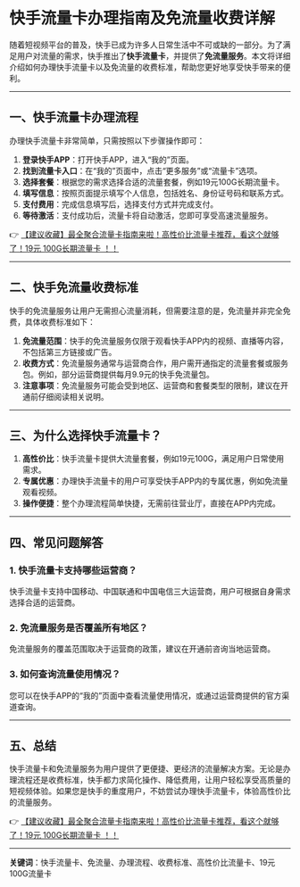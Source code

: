# 快手流量卡办理指南及免流量收费详解

随着短视频平台的普及，快手已成为许多人日常生活中不可或缺的一部分。为了满足用户对流量的需求，快手推出了**快手流量卡**，并提供了**免流量服务**。本文将详细介绍如何办理快手流量卡以及免流量的收费标准，帮助您更好地享受快手带来的便利。

---

## 一、快手流量卡办理流程

办理快手流量卡非常简单，只需按照以下步骤操作即可：

1. **登录快手APP**：打开快手APP，进入“我的”页面。
2. **找到流量卡入口**：在“我的”页面中，点击“更多服务”或“流量卡”选项。
3. **选择套餐**：根据您的需求选择合适的流量套餐，例如19元100G长期流量卡。
4. **填写信息**：按照页面提示填写个人信息，包括姓名、身份证号码和联系方式。
5. **支付费用**：完成信息填写后，选择支付方式并完成支付。
6. **等待激活**：支付成功后，流量卡将自动激活，您即可享受高速流量服务。

👉 [【建议收藏】最全聚合流量卡指南来啦！高性价比流量卡推荐，看这个就够了！19元 100G长期流量卡 ！！](https://bit.ly/Liuliangka)

---

## 二、快手免流量收费标准

快手的免流量服务让用户无需担心流量消耗，但需要注意的是，免流量并非完全免费，具体收费标准如下：

1. **免流量范围**：快手的免流量服务仅限于观看快手APP内的视频、直播等内容，不包括第三方链接或广告。
2. **收费方式**：免流量服务通常与运营商合作，用户需开通指定的流量套餐或服务包。例如，部分运营商提供每月9.9元的快手免流量包。
3. **注意事项**：免流量服务可能会受到地区、运营商和套餐类型的限制，建议在开通前仔细阅读相关说明。

---

## 三、为什么选择快手流量卡？

1. **高性价比**：快手流量卡提供大流量套餐，例如19元100G，满足用户日常使用需求。
2. **专属优惠**：办理快手流量卡的用户可享受快手APP内的专属优惠，例如免流量观看视频。
3. **操作便捷**：整个办理流程简单快捷，无需前往营业厅，直接在APP内完成。

---

## 四、常见问题解答

### 1. 快手流量卡支持哪些运营商？
快手流量卡支持中国移动、中国联通和中国电信三大运营商，用户可根据自身需求选择合适的运营商。

### 2. 免流量服务是否覆盖所有地区？
免流量服务的覆盖范围取决于运营商的政策，建议在开通前咨询当地运营商。

### 3. 如何查询流量使用情况？
您可以在快手APP的“我的”页面中查看流量使用情况，或通过运营商提供的官方渠道查询。

---

## 五、总结

快手流量卡和免流量服务为用户提供了更便捷、更经济的流量解决方案。无论是办理流程还是收费标准，快手都力求简化操作、降低费用，让用户轻松享受高质量的短视频体验。如果您是快手的重度用户，不妨尝试办理快手流量卡，体验高性价比的流量服务。

👉 [【建议收藏】最全聚合流量卡指南来啦！高性价比流量卡推荐，看这个就够了！19元 100G长期流量卡 ！！](https://bit.ly/Liuliangka)

---

**关键词**：快手流量卡、免流量、办理流程、收费标准、高性价比流量卡、19元100G流量卡